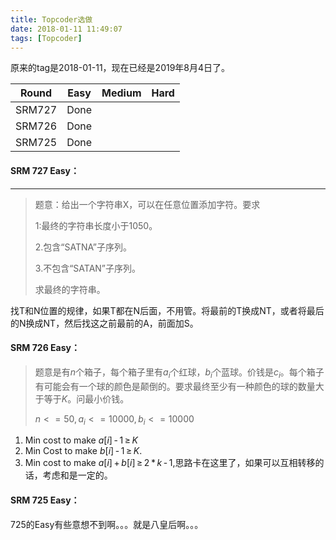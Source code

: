 ```yaml
---
title: Topcoder选做
date: 2018-01-11 11:49:07
tags: [Topcoder]
---
```


原来的tag是2018-01-11，现在已经是2019年8月4日了。

<!--more-->

| Round  | Easy | Medium | Hard |
| :----: | :--: | :----: | :--: |
| SRM727 | Done |        |      |
| SRM726 | Done |        |      |
| SRM725 | Done |        |      |



#### SRM 727 Easy：

---

> 题意：给出一个字符串X，可以在任意位置添加字符。要求
>
> 1:最终的字符串长度小于1050。
>
> 2.包含“SATNA”子序列。
>
> 3.不包含“SATAN”子序列。
>
> 求最终的字符串。

找T和N位置的规律，如果T都在N后面，不用管。将最前的T换成NT，或者将最后的N换成NT，然后找这之前最前的A，前面加S。

#### SRM 726 Easy：

> 题意是有$n$个箱子，每个箱子里有$a_i$个红球，$b_i$个蓝球。价钱是$c_i$。每个箱子有可能会有一个球的颜色是颠倒的。要求最终至少有一种颜色的球的数量大于等于$K$。问最小价钱。
>
> $n<=50, a_i<=10000, b_i<=10000$

1. Min cost to make *a*[*i*] - 1 ≥ *K*
2. Min Cost to make *b*[*i*] - 1 ≥ *K*.
3. Min cost to make *a*[*i*] + *b*[*i*] ≥ 2 * *k* - 1,思路卡在这里了，如果可以互相转移的话，考虑和是一定的。

#### SRM 725 Easy：

725的Easy有些意想不到啊。。。就是八皇后啊。。。

